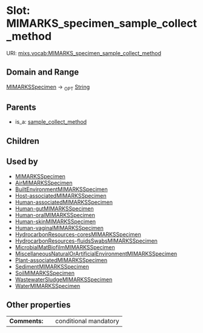
# Slot: MIMARKS_specimen_sample_collect_method




URI: [mixs.vocab:MIMARKS_specimen_sample_collect_method](https://w3id.org/mixs/vocab/MIMARKS_specimen_sample_collect_method)


## Domain and Range

[MIMARKSSpecimen](MIMARKSSpecimen.md) ->  <sub>OPT</sub> [String](types/String.md)

## Parents

 *  is_a: [sample_collect_method](sample_collect_method.md)

## Children


## Used by

 * [MIMARKSSpecimen](MIMARKSSpecimen.md)
 * [AirMIMARKSSpecimen](AirMIMARKSSpecimen.md)
 * [BuiltEnvironmentMIMARKSSpecimen](BuiltEnvironmentMIMARKSSpecimen.md)
 * [Host-associatedMIMARKSSpecimen](Host-associatedMIMARKSSpecimen.md)
 * [Human-associatedMIMARKSSpecimen](Human-associatedMIMARKSSpecimen.md)
 * [Human-gutMIMARKSSpecimen](Human-gutMIMARKSSpecimen.md)
 * [Human-oralMIMARKSSpecimen](Human-oralMIMARKSSpecimen.md)
 * [Human-skinMIMARKSSpecimen](Human-skinMIMARKSSpecimen.md)
 * [Human-vaginalMIMARKSSpecimen](Human-vaginalMIMARKSSpecimen.md)
 * [HydrocarbonResources-coresMIMARKSSpecimen](HydrocarbonResources-coresMIMARKSSpecimen.md)
 * [HydrocarbonResources-fluidsSwabsMIMARKSSpecimen](HydrocarbonResources-fluidsSwabsMIMARKSSpecimen.md)
 * [MicrobialMatBiofilmMIMARKSSpecimen](MicrobialMatBiofilmMIMARKSSpecimen.md)
 * [MiscellaneousNaturalOrArtificialEnvironmentMIMARKSSpecimen](MiscellaneousNaturalOrArtificialEnvironmentMIMARKSSpecimen.md)
 * [Plant-associatedMIMARKSSpecimen](Plant-associatedMIMARKSSpecimen.md)
 * [SedimentMIMARKSSpecimen](SedimentMIMARKSSpecimen.md)
 * [SoilMIMARKSSpecimen](SoilMIMARKSSpecimen.md)
 * [WastewaterSludgeMIMARKSSpecimen](WastewaterSludgeMIMARKSSpecimen.md)
 * [WaterMIMARKSSpecimen](WaterMIMARKSSpecimen.md)

## Other properties

|  |  |  |
| --- | --- | --- |
| **Comments:** | | conditional mandatory |

